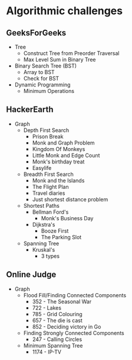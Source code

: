 # Algorithmic challenges
## GeeksForGeeks
* Tree
  * Construct Tree from Preorder Traversal
  * Max Level Sum in Binary Tree
* Binary Search Tree (BST)
  * Array to BST 
  * Check for BST
* Dynamic Programming
  * Minimum Operations

## HackerEarth
* Graph
  * Depth First Search
    * Prison Break
    * Monk and Graph Problem
    * Kingdom Of Monkeys
    * Little Monk and Edge Count
    * Monk's birthday treat
    * Easylife
  * Breadth First Search
    * Monk and the Islands
    * The Flight Plan
    * Travel diaries
    * Just shortest distance problem
  * Shortest Paths
    * Bellman Ford's
      * Monk's Business Day
    * Dijkstra's
      * Booze First
      * The Parking Slot
  * Spanning Tree
    * Kruskal's
      * 3 types
      
## Online Judge
* Graph
  * Flood Fill/Finding Connected Components
    * 352 - The Seasonal War
    * 722 - Lakes
    * 785 - Grid Colouring
    * 657 - The die is cast
    * 852 - Deciding victory in Go
  * Finding Strongly Connected Components
    * 247 - Calling Circles
  * Minimum Spanning Tree
    * 1174 - IP-TV
